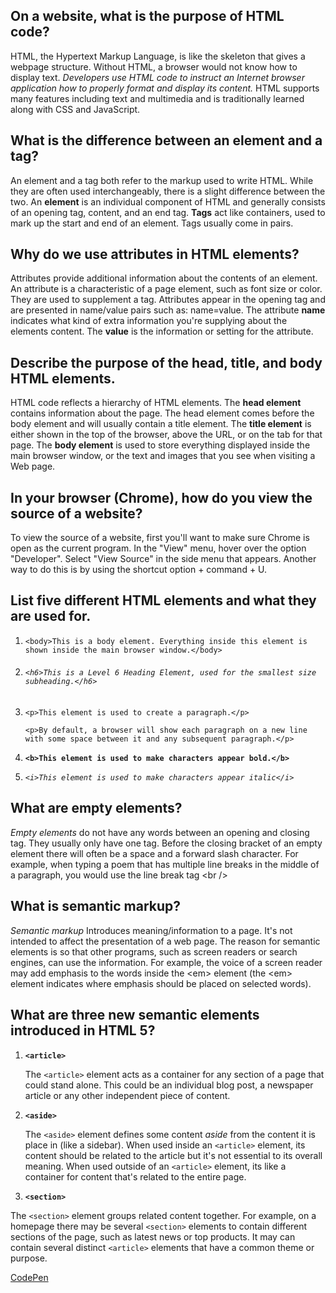 ## On a website, what is the purpose of HTML code?

HTML, the Hypertext Markup Language, is like the skeleton that gives a webpage structure. Without HTML, a browser would not know how to display text. _Developers use HTML code to instruct an Internet browser application how to properly format and display its content._ HTML supports many features including text and multimedia and is traditionally learned along with CSS and JavaScript.

## What is the difference between an **element** and a **tag**?

An element and a tag both refer to the markup used to write HTML. While they are often used interchangeably, there is a slight difference between the two. An **element** is an individual component of HTML and generally consists of an opening tag, content, and an end tag. **Tags** act like containers, used to mark up the start and end of an element. Tags usually come in pairs.

## Why do we use attributes in HTML elements?

Attributes provide additional information about the contents of an element. An attribute is a characteristic of a page element, such as font size or color. They are used to supplement a tag. Attributes appear in the opening tag and are presented in name/value pairs such as: name=value. The attribute **name** indicates what kind of extra information you're supplying about the elements content. The **value** is the information or setting for the attribute.

## Describe the purpose of the head, title, and body HTML elements.

HTML code reflects a hierarchy of HTML elements. The **head element** contains information about the page. The head element comes before the body element and will usually contain a title element. The **title element** is either shown in the top of the browser, above the URL, or on the tab for that page. The **body element** is used to store everything displayed inside the main browser window, or the text and images that you see when visiting a Web page.

## In your browser (Chrome), how do you view the source of a website?

To view the source of a website, first you'll want to make sure Chrome is open as the current program. In the "View" menu, hover over the option "Developer". Select "View Source" in the side menu that appears. Another way to do this is by using the shortcut option + command + U.

## List five different HTML elements and what they are used for.

1. `<body>This is a body element. Everything inside this element is shown inside the main browser window.</body>`
1. ###### `<h6>This is a Level 6 Heading Element, used for the smallest size subheading.</h6>`

1. `<p>This element is used to create a paragraph.</p>`

    `<p>By default, a browser will show each paragraph on a new line with some space between it and any subsequent paragraph.</p>`

1. **`<b>This element is used to make characters appear bold.</b>`**
1. _`<i>This element is used to make characters appear italic</i>`_

## What are empty elements?

_Empty elements_ do not have any words between an opening and closing tag. They usually only have one tag. Before the closing bracket of an empty element there will often be a space and a forward slash character. For example, when typing a poem that has multiple line breaks in the middle of a paragraph, you would use the line break tag &lt;br /&gt;

## What is semantic markup?

_Semantic markup_ Introduces meaning/information to a page. It's not intended to affect the presentation of a web page. The reason for semantic elements is so that other programs, such as screen readers or search engines, can use the information. For example, the voice of a screen reader may add emphasis to the words inside the &lt;em&gt; element (the &lt;em&gt; element indicates where emphasis should be placed on selected words).

## What are three new semantic elements introduced in HTML 5?

1. **`<article>`**

    The `<article>` element acts as a container for any section of a page that could stand alone. This could be an individual blog post, a newspaper article or any other independent piece of content.

1. **`<aside>`**

    The `<aside>` element defines some content _aside_ from the content it is place in (like a sidebar). When used inside an `<article>` element, its content should be related to the article but it's not essential to its overall meaning. When used outside of an `<article>` element, its like a container for content that's related to the entire page.

1. **`<section>`**

  The `<section>` element groups related content together. For example, on a homepage there may be several `<section>` elements to contain different sections of the page, such as latest news or top products. It may can contain several distinct `<article>` elements that have a common theme or purpose.

  [CodePen](https://codepen.io/madisonrandle/pen/yLBEmYz)
